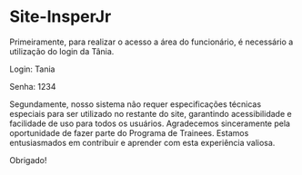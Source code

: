 # Site-InsperJr

Primeiramente, para realizar o acesso a área do funcionário, é necessário a utilização do login da Tânia.

Login: Tania

Senha: 1234

Segundamente, nosso sistema não requer especificações técnicas especiais para ser utilizado no restante do site, garantindo acessibilidade e facilidade de uso para todos os usuários. Agradecemos sinceramente pela oportunidade de fazer parte do Programa de Trainees. Estamos entusiasmados em contribuir e aprender com esta experiência valiosa.

Obrigado!
